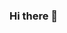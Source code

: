 ### Hi there 👋

<!--
**kayitareAudax/kayitareAudax** is a ✨ _special_ ✨ repository because its `README.md` (this file) appears on your GitHub profile.

Here are some ideas to get you started:

- 🔭 I’m currently working on A machine Learning and AI application.
- 🌱 I’m currently learning Machine Learning
- 👯 I’m looking to collaborate on Open source projects
- 💬 Ask me about Fullstack development
-->
